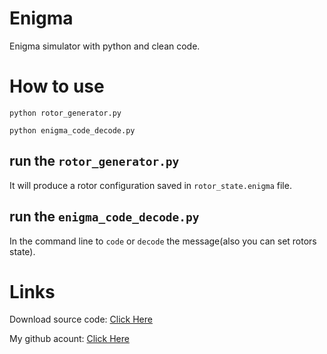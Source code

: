 # Enigma
Enigma simulator with python and clean code.

#
# How to use
```
python rotor_generator.py
```
```
python enigma_code_decode.py
```

## run the `rotor_generator.py`
It will produce a rotor configuration saved in `rotor_state.enigma` file.

## run the `enigma_code_decode.py`
In the command line to `code` or `decode` the message(also you can set rotors state).

#
# Links


Download source code: [Click Here](https://github.com/dori-dev/Enigma/archive/refs/heads/main.zip)

My github acount: [Click Here](https://github.com/dori-dev/)
